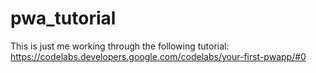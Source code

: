 # pwa_tutorial
This is just me working through the following tutorial:
https://codelabs.developers.google.com/codelabs/your-first-pwapp/#0
